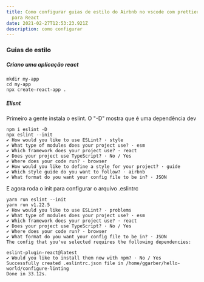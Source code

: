 ```yaml
---
title: Como configurar guias de estilo do Airbnb no vscode com prettier e eslint
  para React
date: 2021-02-27T12:53:23.921Z
description: como configurar
---
```

### Guias de estilo

##### Criano uma aplicação react

```console[terminal]
mkdir my-app
cd my-app
npx create-react-app .
```

##### Elisnt

Primeiro a gente instala o eslint. O "-D" mostra que é uma dependência dev

```console[terminal]
npm i eslint -D
npx eslint --init
✔ How would you like to use ESLint? · style
✔ What type of modules does your project use? · esm
✔ Which framework does your project use? · react
✔ Does your project use TypeScript? · No / Yes
✔ Where does your code run? · browser
✔ How would you like to define a style for your project? · guide
✔ Which style guide do you want to follow? · airbnb
✔ What format do you want your config file to be in? · JSON
```
E agora roda o init para configurar o arquivo .eslintrc

```console[terminal]
yarn run eslint --init
yarn run v1.22.5
✔ How would you like to use ESLint? · problems
✔ What type of modules does your project use? · esm
✔ Which framework does your project use? · react
✔ Does your project use TypeScript? · No / Yes
✔ Where does your code run? · browser
✔ What format do you want your config file to be in? · JSON
The config that you've selected requires the following dependencies:

eslint-plugin-react@latest
✔ Would you like to install them now with npm? · No / Yes
Successfully created .eslintrc.json file in /home/ggarber/hello-world/configure-linting
Done in 33.12s.
```